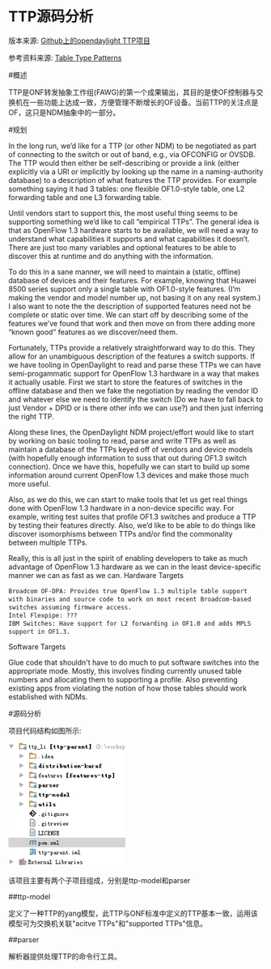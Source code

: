 TTP源码分析
===========

版本来源: [Github上的opendaylight TTP项目](https://github.com/opendaylight/ttp)

参考资料来源: [Table Type Patterns](https://wiki.opendaylight.org/view/Table_Type_Patterns)

#概述

TTP是ONF转发抽象工作组(FAWG)的第一个成果输出，其目的是使OF控制器与交换机在一些功能上达成一致，方便管理不断增长的OF设备。当前TTP的关注点是OF，这只是NDM抽象中的一部分。

#规划

In the long run, we’d like for a TTP (or other NDM) to be negotiated as part of connecting to the switch or out of band, e.g., via OFCONFIG or OVSDB. The TTP would then either be self-describing or provide a link (either explicitly via a URI or implicitly by looking up the name in a naming-authority database) to a description of what features the TTP provides. For example something saying it had 3 tables: one flexible OF1.0-style table, one L2 forwarding table and one L3 forwarding table.

Until vendors start to support this, the most useful thing seems to be supporting something we’d like to call “empirical TTPs”. The general idea is that as OpenFlow 1.3 hardware starts to be available, we will need a way to understand what capabilities it supports and what capabilities it doesn’t. There are just too many variables and optional features to be able to discover this at runtime and do anything with the information.

To do this in a sane manner, we will need to maintain a (static, offline) database of devices and their features. For example, knowing that Huawei 8500 series support only a single table with OF1.0-style features. (I’m making the vendor and model number up, not basing it on any real system.) I also want to note the the description of supported features need not be complete or static over time. We can start off by describing some of the features we’ve found that work and then move on from there adding more “known good” features as we discover/need them.

Fortunately, TTPs provide a relatively straightforward way to do this. They allow for an unambiguous description of the features a switch supports. If we have tooling in OpenDaylight to read and parse these TTPs we can have semi-progammatic support for OpenFlow 1.3 hardware in a way that makes it actually usable. First we start to store the features of switches in the offline database and then we fake the negotiation by reading the vendor ID and whatever else we need to identify the switch (Do we have to fall back to just Vendor + DPID or is there other info we can use?) and then just inferring the right TTP.

Along these lines, the OpenDaylight NDM project/effort would like to start by working on basic tooling to read, parse and write TTPs as well as maintain a database of the TTPs keyed off of vendors and device models (with hopefully enough information to suss that out during OF1.3 switch connection). Once we have this, hopefully we can start to build up some information around current OpenFlow 1.3 devices and make those much more useful.

Also, as we do this, we can start to make tools that let us get real things done with OpenFlow 1.3 hardware in a non-device specific way. For example, writing test suites that profile OF1.3 switches and produce a TTP by testing their features directly. Also, we’d like to be able to do things like discover isomorphisms between TTPs and/or find the commonality between multiple TTPs.

Really, this is all just in the spirit of enabling developers to take as much advantage of OpenFlow 1.3 hardware as we can in the least device-specific manner we can as fast as we can.
Hardware Targets

    Broadcom OF-DPA: Provides true OpenFlow 1.3 multiple table support with binaries and source code to work on most recent Broadcom-based switches assuming firmware access.
    Intel Flexpipe: ???
    IBM Switches: Have support for L2 forwarding in OF1.0 and adds MPLS support in OF1.3.

Software Targets

Glue code that shouldn't have to do much to put software switches into the appropriate mode. Mostly, this involves finding currently unused table numbers and allocating them to supporting a profile. Also preventing existing apps from violating the notion of how those tables should work established with NDMs. 

#源码分析

项目代码结构如图所示:

![project code structure](https://github.com/hxfirefox/Opendaylight/blob/master/Lithium/resource/ttp_code_struct.jpg)

该项目主要有两个子项目组成，分别是ttp-model和parser

##ttp-model

定义了一种TTP的yang模型，此TTP与ONF标准中定义的TTP基本一致，运用该模型可为交换机关联"acitve TTPs"和"supported TTPs"信息。

##parser

解析器提供处理TTP的命令行工具。
